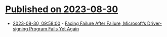# [Published on 2023-08-30](index.md)

* [2023-08-30, 09:58:00](https://soylentnews.org/article.pl?sid=23/08/29/051216&from=rss) - [Facing Failure After Failure, Microsoft’s Driver-signing Program Fails Yet Again](https://soylentnews.org/article.pl?sid=23/08/29/051216&from=rss)
